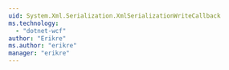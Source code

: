 ```yaml
---
uid: System.Xml.Serialization.XmlSerializationWriteCallback
ms.technology: 
  - "dotnet-wcf"
author: "Erikre"
ms.author: "erikre"
manager: "erikre"
---
```

